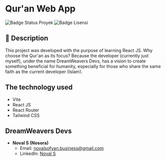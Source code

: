 # Qur'an Web App

![Badge Status Proyek](https://img.shields.io/badge/Status-Incomplete-red?style=flat-square)
![Badge Lisensi](https://img.shields.io/badge/License-MIT-green?style=flat-square)

## 🚀 Description

This project was developed with the purpose of learning React JS. Why choose the Qur'an as its focus? Because the developer (currently just myself), under the name DreamWeavers Devs, has a vision to create something beneficial for humanity, especially for those who share the same faith as the current developer (Islam).

## The technology used

- Vite
- React JS
- React Router
- Tailwind CSS

## DreamWeavers Devs

- **Noval S (Nosora)**
  - Email: [novalsofyan.business@gmail.com](mailto:novalsofyan.business@gmail.com)
  - LinkedIn: [Noval S](https://www.linkedin.com/in/novalsofyan/)
